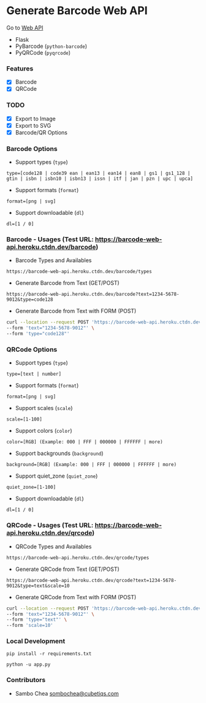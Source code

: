 # Generate Barcode Web API

Go to [Web API](https://barcode-web-api.heroku.ctdn.dev)

-   Flask
-   PyBarcode (`python-barcode`)
-   PyQRCode (`pyqrcode`)

### Features

-   [x] Barcode
-   [x] QRCode

### TODO

-   [x] Export to Image
-   [x] Export to SVG
-   [x] Barcode/QR Options

### Barcode Options

-   Support types (`type`)

```text
type=[code128 | code39 ean | ean13 | ean14 | ean8 | gs1 | gs1_128 | gtin | isbn | isbn10 | isbn13 | issn | itf | jan | pzn | upc | upca]
```

-   Support formats (`format`)

```text
format=[png | svg]
```

-   Support downloadable (`dl`)

```text
dl=[1 / 0]
```

### Barcode - Usages (Test URL: https://barcode-web-api.heroku.ctdn.dev/barcode)

-   Barcode Types and Availables

```text
https://barcode-web-api.heroku.ctdn.dev/barcode/types
```

-   Generate Barcode from Text (GET/POST)

```text
https://barcode-web-api.heroku.ctdn.dev/barcode?text=1234-5678-9012&type=code128
```

-   Generate Barcode from Text with FORM (POST)

```sh
curl --location --request POST 'https://barcode-web-api.heroku.ctdn.dev/barcode' \
--form 'text="1234-5678-9012"' \
--form 'type="code128"'
```

### QRCode Options

-   Support types (`type`)

```text
type=[text | number]
```

-   Support formats (`format`)

```text
format=[png | svg]
```

-   Support scales (`scale`)

```text
scale=[1-100]
```

-   Support colors (`color`)

```text
color=[RGB] (Example: 000 | FFF | 000000 | FFFFFF | more)
```

-   Support backgrounds (`background`)

```text
background=[RGB] (Example: 000 | FFF | 000000 | FFFFFF | more)
```

-   Support quiet_zone (`quiet_zone`)

```text
quiet_zone=[1-100]
```

-   Support downloadable (`dl`)

```text
dl=[1 / 0]
```

### QRCode - Usages (Test URL: https://barcode-web-api.heroku.ctdn.dev/qrcode)

-   QRCode Types and Availables

```text
https://barcode-web-api.heroku.ctdn.dev/qrcode/types
```

-   Generate QRCode from Text (GET/POST)

```text
https://barcode-web-api.heroku.ctdn.dev/qrcode?text=1234-5678-9012&type=text&scale=10
```

-   Generate QRCode from Text with FORM (POST)

```sh
curl --location --request POST 'https://barcode-web-api.heroku.ctdn.dev/qrcode' \
--form 'text="1234-5678-9012"' \
--form 'type="text"' \
--form 'scale=10'
```

### Local Development

```shell
pip install -r requirements.txt
```

```shell
python -u app.py
```

### Contributors

-   Sambo Chea <sombochea@cubetiqs.com>
